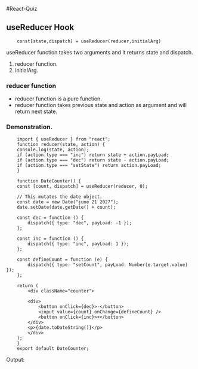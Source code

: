 #React-Quiz

## useReducer Hook

        const[state,dispatch] = useReducer(reducer,initialArg)

useReducer function takes two arguments and it returns state and dispatch.

1. reducer function.
2. initialArg.

### reducer function

- reducer function is a pure function.
- reducer function takes previous state and action as argument and will return next state.

### Demonstration.

        import { useReducer } from "react";
        function reducer(state, action) {
        console.log(state, action);
        if (action.type === "inc") return state + action.payLoad;
        if (action.type === "dec") return state - action.payLoad;
        if (action.type === "setState") return action.payLoad;
        }

        function DateCounter() {
        const [count, dispatch] = useReducer(reducer, 0);

        // This mutates the date object.
        const date = new Date("june 21 2027");
        date.setDate(date.getDate() + count);

        const dec = function () {
            dispatch({ type: "dec", payLoad: -1 });
        };

        const inc = function () {
            dispatch({ type: "inc", payLoad: 1 });
        };

        const defineCount = function (e) {
            dispatch({ type: "setCount", payLoad: Number(e.target.value) });
        };

        return (
            <div className="counter">

            <div>
                <button onClick={dec}>-</button>
                <input value={count} onChange={defineCount} />
                <button onClick={inc}>+</button>
            </div>
            <p>{date.toDateString()}</p>
            </div>
        );
        }
        export default DateCounter;

Output:
